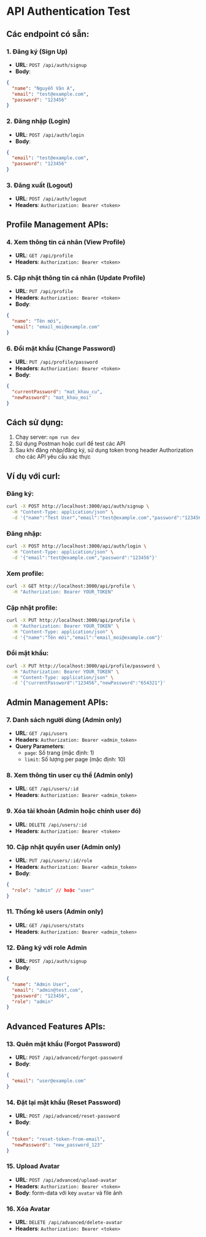 # API Authentication Test

## Các endpoint có sẵn:

### 1. Đăng ký (Sign Up)
- **URL**: `POST /api/auth/signup`
- **Body**:
```json
{
  "name": "Nguyễn Văn A",
  "email": "test@example.com",
  "password": "123456"
}
```

### 2. Đăng nhập (Login)
- **URL**: `POST /api/auth/login`
- **Body**:
```json
{
  "email": "test@example.com",
  "password": "123456"
}
```

### 3. Đăng xuất (Logout)
- **URL**: `POST /api/auth/logout`
- **Headers**: `Authorization: Bearer <token>`

## Profile Management APIs:

### 4. Xem thông tin cá nhân (View Profile)
- **URL**: `GET /api/profile`
- **Headers**: `Authorization: Bearer <token>`

### 5. Cập nhật thông tin cá nhân (Update Profile)
- **URL**: `PUT /api/profile`
- **Headers**: `Authorization: Bearer <token>`
- **Body**:
```json
{
  "name": "Tên mới",
  "email": "email_moi@example.com"
}
```

### 6. Đổi mật khẩu (Change Password)
- **URL**: `PUT /api/profile/password`
- **Headers**: `Authorization: Bearer <token>`
- **Body**:
```json
{
  "currentPassword": "mat_khau_cu",
  "newPassword": "mat_khau_moi"
}
```

## Cách sử dụng:

1. Chạy server: `npm run dev`
2. Sử dụng Postman hoặc curl để test các API
3. Sau khi đăng nhập/đăng ký, sử dụng token trong header Authorization cho các API yêu cầu xác thực

## Ví dụ với curl:

### Đăng ký:
```bash
curl -X POST http://localhost:3000/api/auth/signup \
  -H "Content-Type: application/json" \
  -d '{"name":"Test User","email":"test@example.com","password":"123456"}'
```

### Đăng nhập:
```bash
curl -X POST http://localhost:3000/api/auth/login \
  -H "Content-Type: application/json" \
  -d '{"email":"test@example.com","password":"123456"}'
```

### Xem profile:
```bash
curl -X GET http://localhost:3000/api/profile \
  -H "Authorization: Bearer YOUR_TOKEN"
```

### Cập nhật profile:
```bash
curl -X PUT http://localhost:3000/api/profile \
  -H "Authorization: Bearer YOUR_TOKEN" \
  -H "Content-Type: application/json" \
  -d '{"name":"Tên mới","email":"email_moi@example.com"}'
```

### Đổi mật khẩu:
```bash
curl -X PUT http://localhost:3000/api/profile/password \
  -H "Authorization: Bearer YOUR_TOKEN" \
  -H "Content-Type: application/json" \
  -d '{"currentPassword":"123456","newPassword":"654321"}'
```

## Admin Management APIs:

### 7. Danh sách người dùng (Admin only)
- **URL**: `GET /api/users`
- **Headers**: `Authorization: Bearer <admin_token>`
- **Query Parameters**: 
  - `page`: Số trang (mặc định: 1)
  - `limit`: Số lượng per page (mặc định: 10)

### 8. Xem thông tin user cụ thể (Admin only)
- **URL**: `GET /api/users/:id`
- **Headers**: `Authorization: Bearer <admin_token>`

### 9. Xóa tài khoản (Admin hoặc chính user đó)
- **URL**: `DELETE /api/users/:id`
- **Headers**: `Authorization: Bearer <token>`

### 10. Cập nhật quyền user (Admin only)
- **URL**: `PUT /api/users/:id/role`
- **Headers**: `Authorization: Bearer <admin_token>`
- **Body**:
```json
{
  "role": "admin" // hoặc "user"
}
```

### 11. Thống kê users (Admin only)
- **URL**: `GET /api/users/stats`
- **Headers**: `Authorization: Bearer <admin_token>`

### 12. Đăng ký với role Admin
- **URL**: `POST /api/auth/signup`
- **Body**:
```json
{
  "name": "Admin User",
  "email": "admin@test.com",
  "password": "123456",
  "role": "admin"
}
```

## Advanced Features APIs:

### 13. Quên mật khẩu (Forgot Password)
- **URL**: `POST /api/advanced/forgot-password`
- **Body**:
```json
{
  "email": "user@example.com"
}
```

### 14. Đặt lại mật khẩu (Reset Password)
- **URL**: `POST /api/advanced/reset-password`
- **Body**:
```json
{
  "token": "reset-token-from-email",
  "newPassword": "new_password_123"
}
```

### 15. Upload Avatar
- **URL**: `POST /api/advanced/upload-avatar`
- **Headers**: `Authorization: Bearer <token>`
- **Body**: form-data với key `avatar` và file ảnh

### 16. Xóa Avatar
- **URL**: `DELETE /api/advanced/delete-avatar`
- **Headers**: `Authorization: Bearer <token>`